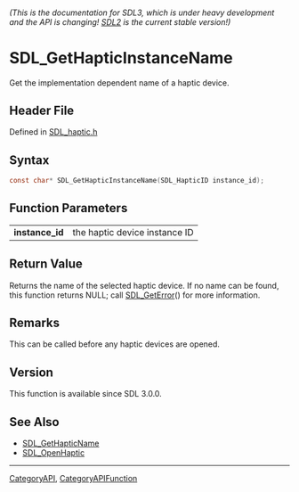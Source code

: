 ###### (This is the documentation for SDL3, which is under heavy development and the API is changing! [SDL2](https://wiki.libsdl.org/SDL2/) is the current stable version!)
# SDL_GetHapticInstanceName

Get the implementation dependent name of a haptic device.

## Header File

Defined in [SDL_haptic.h](https://github.com/libsdl-org/SDL/blob/main/include/SDL3/SDL_haptic.h)

## Syntax

```c
const char* SDL_GetHapticInstanceName(SDL_HapticID instance_id);

```

## Function Parameters

|                     |                               |
| ------------------- | ----------------------------- |
| **instance_id**     | the haptic device instance ID |

## Return Value

Returns the name of the selected haptic device. If no name can be found,
this function returns NULL; call [SDL_GetError](SDL_GetError)() for more
information.

## Remarks

This can be called before any haptic devices are opened.

## Version

This function is available since SDL 3.0.0.

## See Also

* [SDL_GetHapticName](SDL_GetHapticName)
* [SDL_OpenHaptic](SDL_OpenHaptic)

----
[CategoryAPI](CategoryAPI), [CategoryAPIFunction](CategoryAPIFunction)

